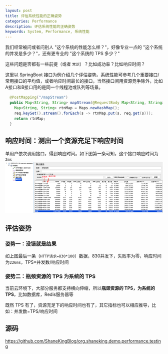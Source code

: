 ```yaml
---
layout: post
title: 评估系统性能的正确姿势
categories: Performance
description: 评估系统性能的正确姿势
keywords: System, Performance, 系统性能
---
```



我们经常被问或者问别人 "这个系统的性能怎么样？"，好像专业一点的 "这个系统的并发是多少？"，还有更专业的 "这个系统的 TPS 多少？"

这些问题是否都有一些前提（或者 `常识`）？比如成功率？比如响应时间？

这里以 SpringBoot 接口为例介绍几个评估姿势。系统性能可参考几个重要接口/常用接口的平均值，或者响应时间最长的接口，当然接口间用资源竞争除外，比如A接口和B接口用的是同一个线程池或队列等场景。

```java
  @PostMapping("/mapStream")
  public Map<String, String> mapStream(@RequestBody Map<String, String> req) {
    Map<String, String> rtnMap = Maps.newHashMap();
    req.keySet().stream().forEach(s -> rtnMap.put(s, req.get(s)));
    return rtnMap;
  }
```

## 响应时间：测出一个资源充足下响应时间
单用户依次调用接口，得到响应时间。如下图第一条可知，这个接口响应时间为`2ms`
![](/images/posts/2020/05/QQ20200516-205657@2x.png)

## 评估姿势
### 姿势一：没错就是结果
如上图最后一条（`HTTP请求=830*100`）数据，830并发下，失败率为零，响应时间为`226ms`，TPS=并发数/响应时间

### 姿势二：瓶颈资源的 TPS 为系统的 TPS
当前云环境下，大部分服务都支持横向伸缩，所以**瓶颈资源的 TPS，为系统的 TPS**，比如数据库，Redis服务器等

既然 TPS 有了，资源充足下的响应时间也有了，其它指标也可以相应推导，比如：并发数=TPS/响应时间

## 源码
<https://github.com/ShaneKingBlog/org.shaneking.demo.performance.testing>

